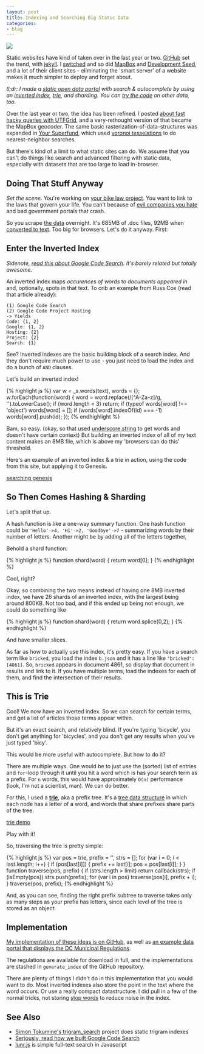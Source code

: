 ```yaml
---
layout: post
title: Indexing and Searching Big Static Data
categories:
- blog
---
```


![](http://farm9.staticflickr.com/8337/8185308150_60b3c7cd4e_b.jpg)

Static websites have kind of taken over in the last year or two. [GitHub](https://github.com/)
set the trend, with [jekyll](http://jekyllrb.com/). I [switched](http://macwright.org/2011/07/04/hello-internet.html)
and so did [MapBox](http://mapbox.com/) and [Development Seed](http://developmentseed.org/),
and a lot of their client sites - eliminating the 'smart server' of a website
makes it much simpler to deploy and forget about.

_tl;dr: I made a [static open data portal](http://dcmr-1.s3-website-us-east-1.amazonaws.com/)
with search & autocomplete by using an [inverted index](http://en.wikipedia.org/wiki/Inverted_index),
[trie](http://en.wikipedia.org/wiki/Trie), and sharding.
You can [try the code](https://github.com/tmcw/dcmr) on other data, too._

Over the last year or two, the idea has been refined. I posted
[about fast hacky queries with UTFGrid](http://macwright.org/2011/08/10/fast-hacky-queries-with-utfgrid.html),
and a very-rethought version of that became the MapBox geocoder. The same
basic rasterization-of-data-structures was expanded in [Your Superfund](http://macwright.org/2011/09/30/voronoi-polygons.html),
which used [voronoi tesselations](http://en.wikipedia.org/wiki/Voronoi_diagram) to
do nearest-neighbor searches.

But there's kind of a limit to what static sites can do. We assume that you can't
do things like search and advanced filtering with static data, especially with
datasets that are too large to load in-browser.

## Doing That Stuff Anyway

_Set the scene._ You're working on [your bike law project](http://macwright.org/2012/09/10/bikelaws.html).
You want to link to the laws that govern your life. You can't because of
[evil companies you hate](http://westlaw.com/) and bad government portals
that crash.

So you scrape [the data](http://www.dcregs.dc.gov/) overnight. It's 685MB
of .doc files, 92MB when [converted to text](http://www.wagner.pp.ru/~vitus/software/catdoc/).
Too big for browsers. Let's do it anyway. First:

## Enter the Inverted Index

_Sidenote, [read this about Google Code Search](http://swtch.com/~rsc/regexp/regexp4.html). It's
barely related but totally awesome._

An inverted index maps _occurences of words_ to _documents appeared in_ and,
optionally, spots in that text. To crib an example from Russ Cox (read that article already):

    (1) Google Code Search
    (2) Google Code Project Hosting
    -> Yields
    Code: {1, 2}
    Google: {1, 2}
    Hosting: {2}
    Project: {2}
    Search: {1}

See? Inverted indexes are the basic building block of a search index. And they
don't require much power to use - you just need to load the index and do
a bunch of `AND` clauses.

Let's build an inverted index!

{% highlight js %}
var w = _s.words(text), words = {};
w.forEach(function(word) {
    word = word.replace(/[^A-Za-z]/g, '').toLowerCase();
    if (word.length < 3) return;
    if (typeof words[word] !== 'object') words[word] = [];
    if (words[word].indexOf(id) === -1) words[word].push(id);
});
{% endhighlight %}

Bam, so easy. (okay, so that used [underscore.string](http://epeli.github.com/underscore.string/) to get words
and doesn't have certain context) But building an inverted index of all of my text content makes
an 8MB file, which is above my 'browsers can do this' threshold.

Here's an example of an inverted index & a trie in action, using the code from
this site, but applying it to Genesis.

<div class='link-block'>
  <a href='http://bl.ocks.org/4072696/'>searching genesis</a>
</div>

## So Then Comes Hashing & Sharding

Let's split that up.

A hash function is like a one-way summary function. One hash function could
be `'Hello'->4, 'Hi'->2, 'Goodbye'->7` - summarizing words by their
number of letters. Another might be by adding all of the letters together,

Behold a shard function:

{% highlight js %}
function shard(word) { return word[0]; }
{% endhighlight %}

Cool, right?

Okay, so combining the two means instead of having one 8MB inverted index,
we have 26 shards of an inverted index, with the largest being around 800KB.
Not too bad, and if this ended up being not enough, we could do something like

{% highlight js %}
function shard(word) { return word.splice(0,2); }
{% endhighlight %}

And have smaller slices.

As far as how to actually use this index, it's pretty easy. If you have
a search term like `bricked`, you load the index `b.json` and it has a line
like `"bricked": [4861]`. So, `bricked` appears in document 4861, so display
that document in results and link to it. If you have multiple terms, load
the indexes for each of them, and find the intersection of their results.

## This is Trie

Cool! We now have an inverted index. So we can search for certain terms, and
get a list of articles those terms appear within.

But it's an exact search, and relatively blind. If you're typing 'bicycle',
you don't get anything for 'bicycles', and you don't get any results when
you've just typed 'bicy'.

This would be more useful with autocomplete. But how to do it?

There are multiple ways. One would be to just use the (sorted) list of entries
and `for`-loop through it until you hit a word which is has your search term
as a prefix. For `n` words, this would have approximately `O(n)` performance
(look, I'm not a scientist, man). We can do better.

For this, I used a **[trie](http://en.wikipedia.org/wiki/Trie)**, aka a prefix tree. It's a [tree data structure](http://en.wikipedia.org/wiki/Tree_(data_structure))
in which each node has a letter of a word, and words that share prefixes
share parts of the tree.

<div class='link-block'>
  <a href='http://bl.ocks.org/4063830'>trie demo</a>
</div>

Play with it!

So, traversing the tree is pretty simple:

{% highlight js %}
var pos = trie, prefix = '', strs = [];
for (var i = 0; i < last.length; i++) {
    if (pos[last[i]]) {
        prefix += last[i];
        pos = pos[last[i]];
    }
}
function traverse(pos, prefix) {
    if (strs.length > limit) return callback(strs);
    if (isEmpty(pos)) strs.push(prefix);
    for (var i in pos) traverse(pos[i], prefix + i);
}
traverse(pos, prefix);
{% endhighlight %}

And, as you can see, finding the right prefix subtree to traverse takes only
as many steps as your prefix has letters, since each level of the tree is stored
as an object.

## Implementation

[My implementation of these ideas is on GitHub](https://github.com/tmcw/dcmr),
as well as [an example data portal that displays the DC Municipal Regulations](http://dcmr-1.s3-website-us-east-1.amazonaws.com/).

The regulations are available for download in full, and the implementations
are stashed in `generate_index` of the GitHub repository.

There are plenty of things I didn't do in this implementation that you would
want to do. Most inverted indexes also store the point in the text where the word
occurs. Or use a really compact datastructure. I did pull in a few of the
normal tricks, not storing [stop words](http://en.wikipedia.org/wiki/Stop_words) to
reduce noise in the index.

## See Also

* [Simon Tokumine's trigram_search](https://github.com/tokumine/trigram_search) project does static trigram indexes
* [Seriously, read how we built Google Code Search](http://swtch.com/~rsc/regexp/regexp4.html)
* [lunr.js](http://lunrjs.com/) is simple full-text search in Javascript

